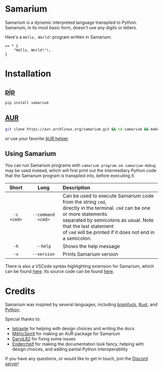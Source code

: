 # Samarium

Samarium is a dynamic interpreted language transpiled to Python.
Samarium, in its most basic form, doesn't use any digits or letters.

Here's a `Hello, World!` program written in Samarium:

```sm
=> * {
    "Hello, World!"!;
}
```


# Installation


## [pip](https://pypi.org/project/pip/)

```sh
pip install samarium
```


## [AUR](https://aur.archlinux.org/)

```sh
git clone https://aur.archlinux.org/samarium.git && cd samarium && makepkg -sirc
```
or use your favorite [AUR helper](https://wiki.archlinux.org/title/AUR_helpers).


## Using Samarium

You can run Samarium programs with `samarium program.sm`.
`samarium-debug` may be used instead, which will first print out the
intermediary Python code that the Samarium program is transpiled into, before
executing it.

<center>

Short | Long | Description
:---: | :---: | :---
`-c <cmd>` | `--command <cmd>` | Can be used to execute Samarium code from the string `cmd`,<br>directly in the terminal. `cmd` can be one or more statements<br>separated by semicolons as usual. Note that the last statement<br> of `cmd` will be printed if it does not end in a semicolon.
`-h` | `--help` | Shows the help message
`-v` | `--version` | Prints Samarium version

</center>

There is also a VSCode syntax highlighting extension for Samarium, which can be
found [here](https://marketplace.visualstudio.com/items?itemName=Samarium.samarium-language).
Its source code can be found [here](https://github.com/samarium-lang/vscode-samarium).


# Credits

Samarium was inspired by several languages, including
[brainfuck](https://esolangs.org/wiki/Brainfuck),
[Rust](https://www.rust-lang.org/), and [Python](https://www.python.org/).

Special thanks to:

- [tetraxile](https://github.com/tetraxile) for helping with design choices and
  writing the docs
- [MithicSpirit](https://github.com/MithicSpirit) for making an AUR package for
  Samarium
- [DarviL82](https://github.com/DarviL82) for fixing some issues
- [Endercheif](https://github.com/Endercheif) for making the documentation look
  fancy, helping with design choices, and adding partial Python Interoperability

If you have any questions, or would like to get in touch, join the [Discord server](https://discord.gg/C8QE5tVQEq)!
